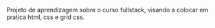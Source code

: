 Projeto de aprendizagem sobre o curso fullstack, visando a colocar em pratica html, css e grid css.

